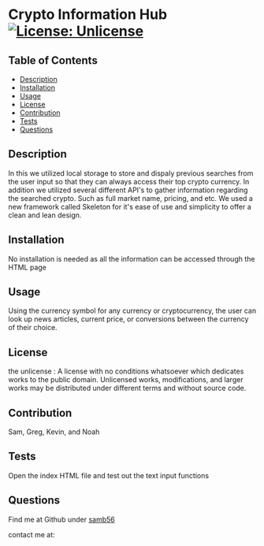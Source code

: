 # Crypto Information Hub [![License: Unlicense](https://img.shields.io/badge/license-Unlicense-blue.svg)](http://unlicense.org/)
  ## Table of Contents
  - [Description](#description)
  - [Installation](#installation)
  - [Usage](#usage)
  - [License](#license)
  - [Contribution](#contribution)
  - [Tests](#tests)
  - [Questions](#questions)

  ## Description 
  In this we utilized local storage to store and dispaly previous searches from the user input so that they can always access their top crypto currency. In addition we utilized several different API's to gather information regarding the searched crypto. Such as full market name, pricing, and etc. We used a new framework called Skeleton for it's ease of use and simplicity to offer a clean and lean design.

  ## Installation 
  No installation is needed as all the information can be accessed through the HTML page

  ## Usage 
  Using the currency symbol for any currency or cryptocurrency, the user can look up news articles, current price, or conversions between the currency of their choice.

  ## License 
  the unlicense :
  A license with no conditions whatsoever which dedicates works to the public domain. Unlicensed works, modifications, and larger works may be distributed under different terms and without source code.

  ## Contribution 
  Sam, Greg, Kevin, and Noah

  ## Tests 
  Open the index HTML file and test out the text input functions

  ## Questions 
  Find me at Github under [samb56](https://github.com/samb56)

  contact me at:
  [](mailto:)


